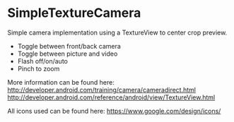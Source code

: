 # SimpleTextureCamera
Simple camera implementation using a TextureView to center crop preview. 

* Toggle between front/back camera
* Toggle between picture and video
* Flash off/on/auto
* Pinch to zoom

More information can be found here:
http://developer.android.com/training/camera/cameradirect.html
http://developer.android.com/reference/android/view/TextureView.html

All icons used can be found here:
https://www.google.com/design/icons/
